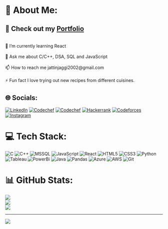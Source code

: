 # 💫 About Me:
<h2> 🔭 Check out my <a href="https://my-portfolio-rouge-delta.vercel.app/" target="_blank" >Portfolio</a></h2><br>🌱 I’m currently learning React<br><br>💬 Ask me about C/C++, DSA, SQL and JavaScript<br><br>📫 How to reach me jattinjaggi2002@gmail.com<br><br>⚡ Fun fact I love trying out new recipes from different cuisines.


## 🌐 Socials:
 [![LinkedIn](https://img.shields.io/badge/LinkedIn-%230077B5.svg?logo=linkedin&logoColor=white)](https://linkedin.com/in/jattinjaggi) [![Codechef](https://img.shields.io/badge/-LeetCode-FFA116?logo=LeetCode&logoColor=black)](https://leetcode.com/J4tt1n/) [![Codechef](https://img.shields.io/badge/Codechef-%23B92B27.svg?logo=Codechef&logoColor=white)](https://www.codechef.com/users/j4ttin) [![Hackerrank](https://img.shields.io/badge/-Hackerrank-2EC866?logo=HackerRank&logoColor=white)](https://www.hackerrank.com/profile/J4tt1n) [![Codeforces](https://img.shields.io/badge/Codeforces-445f9d?logo=Codeforces&logoColor=white)](https://codeforces.com/profile/J4tt1n) [![Instagram](https://img.shields.io/badge/Instagram-%23E4405F.svg?logo=Instagram&logoColor=white)](https://instagram.com/_jattinnn._)

# 💻 Tech Stack:
![C](https://img.shields.io/badge/c-%2300599C.svg?style=for-the-badge&logo=c&logoColor=white) ![C++](https://img.shields.io/badge/c++-%2300599C.svg?style=for-the-badge&logo=c%2B%2B&logoColor=white) ![MSSQL](https://img.shields.io/badge/MsSQL-CC2927?style=for-the-badge&logo=microsoftsqlserver&logoColor=white) ![JavaScript](https://img.shields.io/badge/javascript-%23323330.svg?style=for-the-badge&logo=javascript&logoColor=%23F7DF1E) ![React](https://img.shields.io/badge/react-%2320232a.svg?style=for-the-badge&logo=react&logoColor=%2361DAFB) ![HTML5](https://img.shields.io/badge/html5-%23E34F26.svg?style=for-the-badge&logo=html5&logoColor=white) ![CSS3](https://img.shields.io/badge/css3-%231572B6.svg?style=for-the-badge&logo=css3&logoColor=white) ![Python](https://img.shields.io/badge/python-3670A0?style=for-the-badge&logo=python&logoColor=ffdd54) ![Tableau](https://img.shields.io/badge/Tableau-2A4679?style=for-the-badge&logo=tableau&logoColor=white) ![PowerBi](https://img.shields.io/badge/PowerBI-F2C811?style=for-the-badge&logo=Power%20BI&logoColor=white) ![Java](https://img.shields.io/badge/java-%23ED8B00.svg?style=for-the-badge&logo=openjdk) ![Pandas](https://img.shields.io/badge/Pandas-150458?style=for-the-badge&logo=pandas&logoColor=white)  ![Azure](https://img.shields.io/badge/microsoft%20azure-0089D6?style=for-the-badge&logo=microsoft-azure&logoColor=white) ![AWS](https://img.shields.io/badge/AWS-%23FF9900.svg?style=for-the-badge&logo=amazon-aws&logoColor=white) ![Git](https://img.shields.io/badge/GIT-E44C30?style=for-the-badge&logo=git&logoColor=white)

# 📊 GitHub Stats:
![](https://github-readme-stats.vercel.app/api?username=J4tt1n&theme=tokyonight&hide_border=false&include_all_commits=false&count_private=false)<br/>
![](https://github-readme-streak-stats.herokuapp.com/?user=J4tt1n&theme=tokyonight&hide_border=false)<br/>
![](https://github-readme-stats.vercel.app/api/top-langs/?username=J4tt1n&theme=tokyonight&hide_border=false&include_all_commits=false&count_private=false&layout=compact)

---
[![](https://visitcount.itsvg.in/api?id=J4tt1n&icon=0&color=0)](https://visitcount.itsvg.in)

<!-- Proudly created with GPRM ( https://gprm.itsvg.in ) -->
